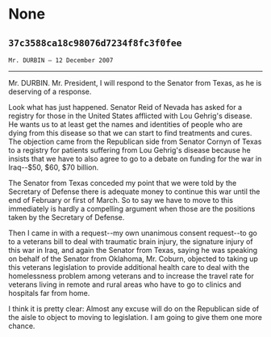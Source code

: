 # None
## `37c3588ca18c98076d7234f8fc3f0fee`
`Mr. DURBIN — 12 December 2007`

---


Mr. DURBIN. Mr. President, I will respond to the Senator from Texas, 
as he is deserving of a response.

Look what has just happened. Senator Reid of Nevada has asked for a 
registry for those in the United States afflicted with Lou Gehrig's 
disease. He wants us to at least get the names and identities of people 
who are dying from this disease so that we can start to find treatments 
and cures. The objection came from the Republican side from Senator 
Cornyn of Texas to a registry for patients suffering from Lou Gehrig's 
disease because he insists that we have to also agree to go to a debate 
on funding for the war in Iraq--$50, $60, $70 billion.

The Senator from Texas conceded my point that we were told by the 
Secretary of Defense there is adequate money to continue this war until 
the end of February or first of March. So to say we have to move to 
this immediately is hardly a compelling argument when those are the 
positions taken by the Secretary of Defense.

Then I came in with a request--my own unanimous consent request--to 
go to a veterans bill to deal with traumatic brain injury, the 
signature injury of this war in Iraq, and again the Senator from Texas, 
saying he was speaking on behalf of the Senator from Oklahoma, Mr. 
Coburn, objected to taking up this veterans legislation to provide 
additional health care to deal with the homelessness problem among 
veterans and to increase the travel rate for veterans living in remote 
and rural areas who have to go to clinics and hospitals far from home.

I think it is pretty clear: Almost any excuse will do on the 
Republican side of the aisle to object to moving to legislation. I am 
going to give them one more chance.